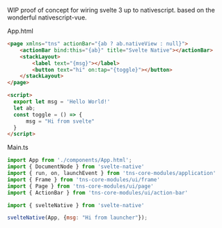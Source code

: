 WIP proof of concept for wiring svelte 3 up to nativescript. based on the wonderful nativescript-vue.

App.html
```html
<page xmlns="tns" actionBar="{ab ? ab.nativeView : null}">
    <actionBar bind:this="{ab}" title="Svelte Native"></actionBar>
    <stackLayout>
        <label text="{msg}"></label>
        <button text="hi" on:tap="{toggle}"></button>
    </stackLayout>
</page>

<script>
  export let msg = 'Hello World!'
  let ab;
  const toggle = () => {
      msg = "Hi from svelte"
  }
</script>
```

Main.ts
```js
import App from './components/App.html';
import { DocumentNode } from 'svelte-native'
import { run, on, launchEvent } from 'tns-core-modules/application'
import { Frame } from 'tns-core-modules/ui/frame'
import { Page } from 'tns-core-modules/ui/page'
import { ActionBar } from 'tns-core-modules/ui/action-bar'

import { svelteNative } from 'svelte-native'

svelteNative(App, {msg: "Hi from launcher"});
```